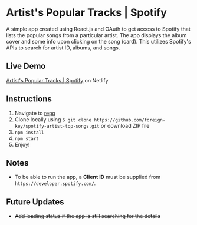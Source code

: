# Artist's Popular Tracks | Spotify
A simple app created using React.js and OAuth to get access to Spotify that lists the popular songs from a particular artist. The app displays the album cover and some info upon clicking on the song (card). This utilizes Spotify's APIs to search for artist ID, albums, and songs.

## Live Demo
[Artist's Popular Tracks | Spotify](https://top10tracks.netlify.app/) on Netlify

## Instructions

1. Navigate to [repo](https://github.com/foreign-key/spotify-artist-top-songs)
2. Clone locally using
   `$ git clone https://github.com/foreign-key/spotify-artist-top-songs.git` or download ZIP file
3. `npm install`
4. `npm start`
5. Enjoy!

## Notes

+ To be able to run the app, a **Client ID** must be supplied from `https://developer.spotify.com/`.

## Future Updates
+ ~~Add loading status if the app is still searching for the details~~

